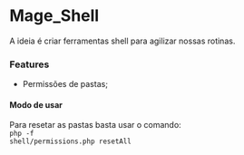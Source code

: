 # Mage_Shell #

A ideia é criar ferramentas shell para agilizar nossas rotinas.

### Features ###

* Permissões de pastas;

#### Modo de usar ####
Para resetar as pastas basta usar o comando:<br> 
<code>php -f shell/permissions.php resetAll</code>
